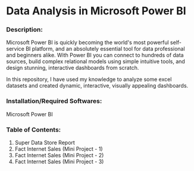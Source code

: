 # Data Analysis in Microsoft Power BI

### Description: 

Microsoft Power BI is quickly becoming the world's most powerful self-service BI platform, and an absolutely essential tool for data professional and beginners alike.
With Power BI you can connect to hundreds of data sources, build complex relational models using simple intuitive tools, and design stunning, interactive dashboards from scratch.

In this repository, I have used my knowledge to analyze some excel datasets and created dynamic, interactive, visually appealing dashboards.

### Installation/Required Softwares: 

Microsoft Power BI


### Table of Contents: 
1. Super Data Store Report
2. Fact Internet Sales (Mini Project - 1)
3. Fact Internet Sales (Mini Project - 2)
4. Fact Internet Sales (Mini Project - 3)
